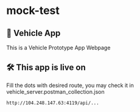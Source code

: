 # mock-test

## 📱 Vehicle App

This is a Vehicle Prototype App Webpage

## 🛠️ This app is live on

Fill the dots with desired route, you may check it in vehicle_server.postman_collection.json
```
http://104.248.147.63:4119/api/...
```
